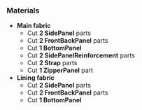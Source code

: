 
### Materials
 - **Main fabric**
   - Cut **2 SidePanel** parts
   - Cut **2 FrontBackPanel** parts
   - Cut **1 BottomPanel**
   - Cut **2 SidePanelReinforcement** parts
   - Cut **2 Strap** parts
   - Cut **1 ZipperPanel** part
 - **Lining fabric**
   - Cut **2 SidePanel** parts
   - Cut **2 FrontBackPanel** parts
   - Cut **1 BottomPanel**
